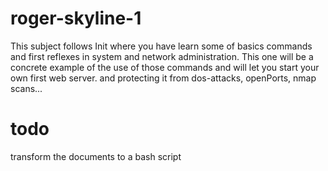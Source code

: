 # roger-skyline-1
This subject follows Init where you have learn some of basics commands and first reflexes in system and network administration. This one will be a concrete example of the use of those commands and will let you start your own first web server. and protecting it from dos-attacks, openPorts, nmap scans...

# todo
transform the documents to a bash script
